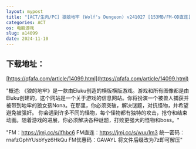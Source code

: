 ```yaml
---
layout: mypost
title: "[ACT/生肉/PC] 狼娘地牢 (Wolf's Dungeon) v241027 [153MB/FM-OD直连]"
categories: ACT
os: 电脑游戏
slug: a14099
date: 2024-11-10
---
```


## 下载地址：

[https://qfafa.com/article/14099.html](https://qfafa.com/article/14099.html)

"概述:
《狼的地牢》是一款由Eluku创造的横版横版游戏。游戏和所有图像都是由Eluku创建的，这个网站是一个关于游戏的信息网站。你将扮演一个被兽人捕获并被带到地牢的狼女孩Nona。在那里，你必须突破，解决谜题，对抗怪物，并希望避免被强奸。
你会遇到许多不同的怪物，每个怪物都有独特的攻击，抢夺和结束动画。随着游戏的进展，你必须解决各种谜题，打败更强大的怪物和boss。"

"FM：https://jmj.cc/s/lfhbc6
FM直连：https://jmj.cc/s/wuu1m3
统一密码：rnafzGphYUsbYyz6HkQu
FM优惠码：GAVAYL
将文件后缀改为7z即可解压"